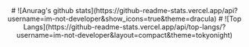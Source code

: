 <div align="center">
 <span>
  # ![Anurag's github stats](https://github-readme-stats.vercel.app/api?username=im-not-developer&show_icons=true&theme=dracula)
 </span>
 
 <span>
  # ![Top Langs](https://github-readme-stats.vercel.app/api/top-langs/?username=im-not-developer&layout=compact&theme=tokyonight)
 </span>
</div
 

 
